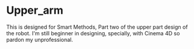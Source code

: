 # Upper_arm
This is designed for Smart Methods, Part two of the upper part design of the robot. I'm still beginner in designing, specially, with Cinema 4D so pardon my unprofessional.     

